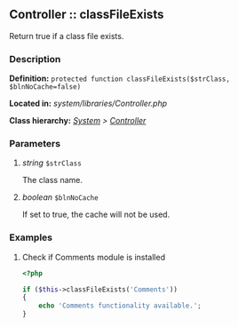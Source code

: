 
Controller :: classFileExists
-------------------------------------------

Return true if a class file exists.


### Description ###

**Definition:** `protected function classFileExists($strClass, $blnNoCache=false)`

**Located in:** *system/libraries/Controller.php*

**Class hierarchy:** *[System](../System.php) > [Controller](../Controller.php)*


### Parameters ###

1. *string* `$strClass`

	The class name.

1. *boolean* `$blnNoCache`

	If set to true, the cache will not be used.


### Examples ###

1. Check if Comments module is installed

	```php
	<?php

	if ($this->classFileExists('Comments'))
	{
		echo 'Comments functionality available.';
	}
	```

